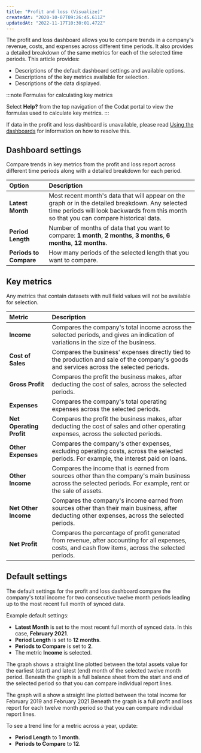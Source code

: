 ```yaml
---
title: "Profit and loss (Visualize)"
createdAt: "2020-10-07T09:26:45.611Z"
updatedAt: "2022-11-17T10:30:01.472Z"
---
```


The profit and loss dashboard allows you to compare trends in a company's revenue, costs, and expenses across different time periods. It also provides a detailed breakdown of the same metrics for each of the selected time periods. This article provides:

- Descriptions of the default dashboard settings and available options.
- Descriptions of the key metrics available for selection.
- Descriptions of the data displayed.

:::note Formulas for calculating key metrics

Select **Help?** from the top navigation of the Codat portal to view the formulas used to calculate key metrics.
:::

If data in the profit and loss dashboard is unavailable, please read [Using the dashboards](/using-the-dashboards) for information on how to resolve this.

## Dashboard settings

Compare trends in key metrics from the profit and loss report across different time periods along with a detailed breakdown for each period.

| Option                 | Description                                                                                                                                                                                 |
| :--------------------- | :------------------------------------------------------------------------------------------------------------------------------------------------------------------------------------------ |
| **Latest Month**       | Most recent month's data that will appear on the graph or in the detailed breakdown. Any selected time periods will look backwards from this month so that you can compare historical data. |
| **Period Length**      | Number of months of data that you want to compare: **1 month**, **2 months**, **3 months**, **6 months**, **12 months**.                                                                    |
| **Periods to Compare** | How many periods of the selected length that you want to compare.                                                                                                                           |

## Key metrics

Any metrics that contain datasets with null field values will not be available for selection.

| Metric                   | Description                                                                                                                                                  |
| :----------------------- | :----------------------------------------------------------------------------------------------------------------------------------------------------------- |
| **Income**               | Compares the company's total income across the selected periods, and gives an indication of variations in the size of the business.                          |
| **Cost of Sales**        | Compares the business' expenses directly tied to the production and sale of the company's goods and services across the selected periods.                    |
| **Gross Profit**         | Compares the profit the business makes, after deducting the cost of sales, across the selected periods.                                                      |
| **Expenses**             | Compares the company's total operating expenses across the selected periods.                                                                                 |
| **Net Operating Profit** | Compares the profit the business makes, after deducting the cost of sales and other operating expenses, across the selected periods.                         |
| **Other Expenses**       | Compares the company's other expenses, excluding operating costs, across the selected periods. For example, the interest paid on loans.                      |
| **Other Income**         | Compares the income that is earned from sources other than the company's main business across the selected periods. For example, rent or the sale of assets. |
| **Net Other Income**     | Compares the company's income earned from sources other than their main business, after deducting other expenses, across the selected periods.               |
| **Net Profit**           | Compares the percentage of profit generated from revenue, after accounting for all expenses, costs, and cash flow items, across the selected periods.        |

## Default settings

The default settings for the profit and loss dashboard compare the company's total income for two consecutive twelve month periods leading up to the most recent full month of synced data.

Example default settings:

- **Latest Month** is set to the most recent full month of synced data. In this case, **February 2021**.
- **Period Length** is set to **12 months**.
- **Periods to Compare** is set to **2**.
- The metric **Income** is selected.

The graph shows a straight line plotted between the total assets value for the earliest (start) and latest (end) month of the selected twelve month period. Beneath the graph is a full balance sheet from the start and end of the selected period so that you can compare individual report lines.

The graph will a show a straight line plotted between the total income for February 2019 and February 2021.Beneath the graph is a full profit and loss report for each twelve month period so that you can compare individual report lines.

To see a trend line for a metric across a year, update:

- **Period Length** to **1 month**.
- **Periods to Compare** to **12**.
